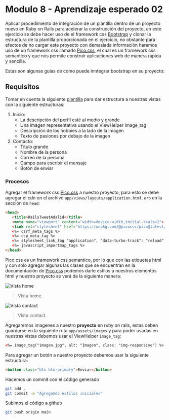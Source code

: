 # Modulo 8 - Aprendizaje esperado 02

Aplicar procedimiento de integración de un plantilla dentro de un proyecto nuevo en Ruby on Rails para acelerar la construcción del proyecto, en este ejercicio se debe hacer uso de el framework css [Bootstrap](https://getbootstrap.com/) y clonar la estructura de la plantilla proporcionada en el ejercicio, no obstante para efectos de no cargar este proyecto con demasiada información haremos uso de un framework css llamado [Pico.css](https://picocss.com/), el cual es un framework css semantico y que nos permite construir aplicaciones web de manera rápida y sencilla.

Estas son algunas guias de como puede inntegrar bootstrap en su proyecto:

## Requisitos

Tomar en cuenta la siguiente [plantilla](https://es.squarespace.com/plantillas/hart-demo-es) para dar estructura a nuestras vistas con la siguiente estructuras:

1. Inicio:
   - La descripción del perfil esté al medio y grande
   - Una imagen representativa usando el ViewHelper image_tag
   - Descripción de los hobbies a la lado de la imagen
   - Texto de pasiones por debajo de la imagen
2. Contacto:
   - Título grande
   - Nombre de la persona
   - Correo de la persona
   - Campo para escribir el mensaje
   - Botón de enviar

### Procesos

Agregar el framework css [Pico.css](https://picocss.com/) a nuestro proyecto, para esto se debe agregar el cdn en el archivo `app/views/layouts/application.html.erb` en la sección de `head`:

```html
<head>
   <title>RailsTweetAdalid</title>
   <meta name="viewport" content="width=device-width,initial-scale=1">
   <link rel="stylesheet" href="https://unpkg.com/@picocss/pico@latest/css/pico.min.css">
   <%= csrf_meta_tags %>
   <%= csp_meta_tag %>
   <%= stylesheet_link_tag "application", "data-turbo-track": "reload" %>
   <%= javascript_importmap_tags %>
</head>
```

Pico css es un framework css semantico, por lo que con las etiquetas html y con solo agregar algunas las clases que se encuentran en la documentación de [Pico.css](https://picocss.com/) podemos darle estilos a nuestros elementos html y nuestro proyecto se verá de la siguiente manera:

![Vista home](/app/assets/images/estilo_inicial.png "Vista home")
> Vista home.

![Vista contact](/app/assets/images/estilo_inicial_contact.png "Vista contact")
> Vista contact.

Agregaremos imagenes a nuestro **proyecto** en ruby on rails, estas deben guardarse en la siguiente ruta `app/assets/images` y para poder usarlas en nuestras vistas debemos usar el ViewHelper `image_tag`:

```html
<%= image_tag("imagen.jpg", alt: "Imagen", class: "img-responsive") %>
```

Para agregar un botón a nuestro proyecto debemos usar la siguiente estructura:

```html
<button class="btn btn-primary">Enviar</button>
```

Hacemos un commit con el código generado

```bash
git add .
git commit -m "Agregando estilos iniciales"
```

Subimos el código a github

```bash
git push origin main
```
